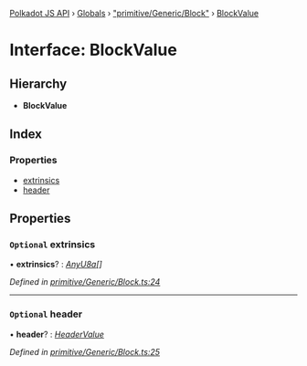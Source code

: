 [Polkadot JS API](../README.md) › [Globals](../globals.md) › ["primitive/Generic/Block"](../modules/_primitive_generic_block_.md) › [BlockValue](_primitive_generic_block_.blockvalue.md)

# Interface: BlockValue

## Hierarchy

* **BlockValue**

## Index

### Properties

* [extrinsics](_primitive_generic_block_.blockvalue.md#optional-extrinsics)
* [header](_primitive_generic_block_.blockvalue.md#optional-header)

## Properties

### `Optional` extrinsics

• **extrinsics**? : *[AnyU8a](../modules/_types_.md#anyu8a)[]*

*Defined in [primitive/Generic/Block.ts:24](https://github.com/polkadot-js/api/blob/d41f6ec3ef/packages/types/src/primitive/Generic/Block.ts#L24)*

___

### `Optional` header

• **header**? : *[HeaderValue](_primitive_generic_block_.headervalue.md)*

*Defined in [primitive/Generic/Block.ts:25](https://github.com/polkadot-js/api/blob/d41f6ec3ef/packages/types/src/primitive/Generic/Block.ts#L25)*

